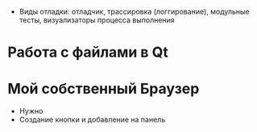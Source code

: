 * ﻿Виды отладки: отладчик, трассировка (логгирование), модульные тесты, визуализаторы процесса выполнения
# Работа с файлами в Qt
# ﻿Мой собственный Браузер
* Нужно
* Создание кнопки и добавление на панель
